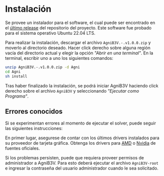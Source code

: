 # Instalación

Se provee un instalador para el software, el cual puede ser encontrado en el [último release](https://github.com/JulianVentura/TrabajoProfesional/releases) del repositorio del proyecto. Este software fue probado para el sistema operativo Ubuntu 22.04 LTS.

Para realizar la instalación, descargar el archivo `AgniB3V.-.v1.0.0.zip` y moverlo al directorio deseado. Hacer click derecho sobre alguna región vacía del directorio actual y elegir la opción _"Abrir en una terminal"_.
En la terminal, escribir uno a uno los siguientes comandos:

```bash
unzip AgniB3V.-.v1.0.0.zip -d Agni
cd Agni
sh install
```

Tras haber finalizado la instalación, se podrá iniciar AgniB3V haciendo click derecho sobre el archivo `AgniB3V` y seleccionando _"Ejecutar como Programa"_.

## Errores conocidos

Si se experimentan errores al momento de ejecutar el solver, puede seguir las siguientes instrucciones:

En primer lugar, asegurese de contar con los últimos drivers instalados para su proveedor de tarjeta gráfica. Obtenga los drivers para [AMD](https://www.amd.com/es/support) o [Nvidia](https://la.nvidia.com/Download/index.aspx) de fuentes oficiales.

Si los problemas persisten, puede que requiera proveer permisos de administrador a AgniB3V. Para esto deberá ejecutar el archivo `AgniB3V-root` e ingresar la contraseña del usuario administrador cuando le sea solicitado.
